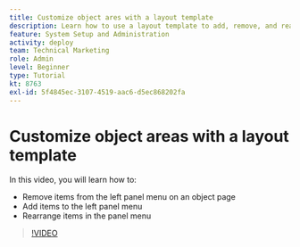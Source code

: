 ```yaml
---
title: Customize object ares with a layout template
description: Learn how to use a layout template to add, remove, and rearrange items in the left panel menu in [!DNL  ].
feature: System Setup and Administration
activity: deploy
team: Technical Marketing
role: Admin
level: Beginner
type: Tutorial
kt: 8763
exl-id: 5f4845ec-3107-4519-aac6-d5ec868202fa
---
```

# Customize object areas with a layout template

In this video, you will learn how to:

* Remove items from the left panel menu on an object page
* Add items to the left panel menu
* Rearrange items in the panel menu

>[!VIDEO](https://video.tv.adobe.com/v/335075/?quality=12)
